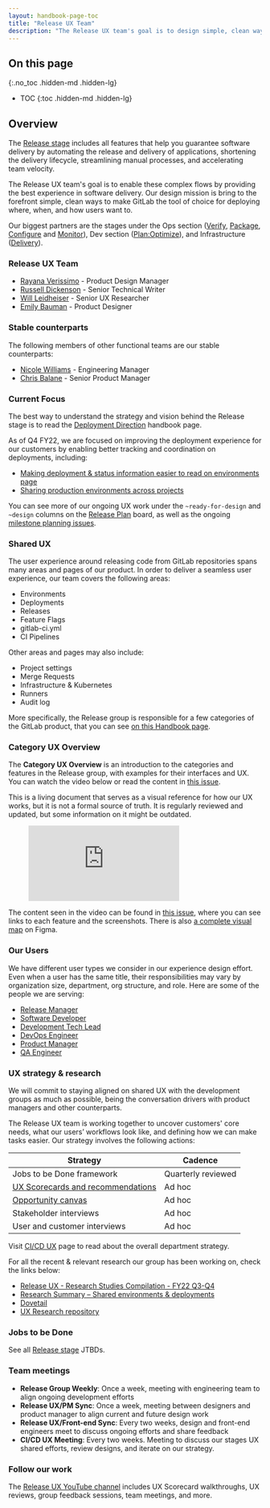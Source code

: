 ```yaml
---
layout: handbook-page-toc
title: "Release UX Team"
description: "The Release UX team's goal is to design simple, clean ways to make GitLab the tool of choice for deploying where, when, and how users want to."
---
```


## On this page
{:.no_toc .hidden-md .hidden-lg}

- TOC
{:toc .hidden-md .hidden-lg}

## Overview

The [Release stage](/stages-devops-lifecycle/release/) includes all features that help you guarantee software delivery by automating the release and delivery of applications, shortening the delivery lifecycle, streamlining manual processes, and accelerating team velocity.

The Release UX team's goal is to enable these complex flows by providing the best experience in software delivery. Our design mission is bring to the forefront simple, clean ways to make GitLab the tool of choice for deploying where, when, and how users want to.

Our biggest partners are the stages under the Ops section ([Verify](/direction/ops/#verify), [Package](/direction/ops/#package), [Configure](/direction/configure/) and [Monitor](/direction/monitor/)), Dev section ([Plan:Optimize](/direction/dev/#manage-1)), and Infrastructure ([Delivery](/handbook/engineering/infrastructure/team/delivery/)).

### Release UX Team

- [Rayana Verissimo](https://gitlab.com/rayana) - Product Design Manager
- [Russell Dickenson](https://gitlab.com/rdickenson) - Senior Technical Writer
- [Will Leidheiser](https://gitlab.com/wleidheiser) - Senior UX Researcher
- [Emily Bauman](https://gitlab.com/users/emilybauman) - Product Designer

### Stable counterparts

The following members of other functional teams are our stable counterparts:

- [Nicole Williams](https://gitlab.com/nicolewilliams) - Engineering Manager
- [Chris Balane](https://gitlab.com/cbalane) - Senior Product Manager

### Current Focus

The best way to understand the strategy and vision behind the Release stage is to read the [Deployment Direction](/direction/deployment) handbook page.

As of Q4 FY22, we are focused on improving the deployment experience for our customers by enabling better tracking and coordination on deployments, including:

- [Making deployment & status information easier to read on environments page](https://gitlab.com/groups/gitlab-org/-/epics/6938)  
- [Sharing production environments across projects](https://gitlab.com/groups/gitlab-org/-/epics/4276)

You can see more of our ongoing UX work under the `~ready-for-design` and `~design` columns on the [Release Plan](https://gitlab.com/groups/gitlab-org/-/boards/1489550?label_name[]=devops%3A%3Arelease&label_name[]=group%3A%3Arelease&label_name[]=Next%20Up) board, as well as the ongoing [milestone planning issues](https://gitlab.com/gitlab-org/ci-cd/release-group/release/-/issues?scope=all&state=all&search=%22Planning+Issue%22).

### Shared UX

The user experience around releasing code from GitLab repositories spans many areas and pages of our product. In order to deliver a seamless user experience, our team covers the following areas:

- Environments
- Deployments
- Releases
- Feature Flags
- gitlab-ci.yml
- CI Pipelines

Other areas and pages may also include: 

- Project settings
- Merge Requests
- Infrastructure & Kubernetes
- Runners
- Audit log

More specifically, the Release group is responsible for a few categories of the GitLab product, that you can see [on this Handbook page](https://about.gitlab.com/handbook/product/categories/#release-group).

### Category UX Overview

The **Category UX Overview** is an introduction to the categories and features in the Release group, with examples for their interfaces and UX. You can watch the video below or read the content in [this issue](https://gitlab.com/gitlab-org/ci-cd/release-group/release/-/issues/101).

This is a living document that serves as a visual reference for how our UX works, but it is not a formal source of truth. It is regularly reviewed and updated, but some information on it might be outdated.

<!-- blank line -->
<figure class="video_container">
  <iframe src="https://www.youtube.com/embed/S8iFdfPQmbw" frameborder="0" allowfullscreen="true"> </iframe>
</figure>
<!-- blank line -->

The content seen in the video can be found in [this issue](https://gitlab.com/gitlab-org/ci-cd/release-group/release/-/issues/101), where you can see links to each feature and the screenshots. There is also [a complete visual map](https://www.figma.com/file/m86hcciGMQJ4RzvVq6Wlnu/Release-Stage---Categories-UX-Overview?node-id=0%3A1) on Figma. 

### Our Users

We have different user types we consider in our experience design effort. Even when a user has the same title, their responsibilities may vary by organization size, department, org structure, and role. Here are some of the people we are serving:

- [Release Manager](/handbook/product/personas/#rachel-release-manager)
- [Software Developer](/handbook/product/personas/#sasha-software-developer)
- [Development Tech Lead](/handbook/product/personas/#delaney-development-team-lead)
- [DevOps Engineer](/handbook/product/personas/)
- [Product Manager](/handbook/product/personas/#parker-product-manager)
- [QA Engineer](https://about.gitlab.com/handbook/product/personas/#simone-software-engineer-in-test)

### UX strategy & research

We will commit to staying aligned on shared UX with the development groups as much as possible, being the conversation drivers with product managers and other counterparts.

The Release UX team is working together to uncover customers' core needs, what our users’ workflows look like, and defining how we can make tasks easier. Our strategy involves the following actions:

| Strategy | Cadence |
| -------- | ------- |
| Jobs to be Done framework | Quarterly reviewed |
| [UX Scorecards and recommendations](/handbook/product/ux/ux-scorecards/) | Ad hoc |
| [Opportunity canvas](/handbook/product/product-processes/#opportunity-canvas) | Ad hoc |
| Stakeholder interviews | Ad hoc |
| User and customer interviews | Ad hoc |

Visit [CI/CD UX](/handbook/product/ux/stage-group-ux-strategy/ci-cd/) page to read about the overall department strategy.

For all the recent & relevant research our group has been working on, check the links below:

- [Release UX - Research Studies Compilation - FY22 Q3-Q4](https://gitlab.com/gitlab-org/ci-cd/release-group/release/-/issues/92)
- [Research Summary – Shared environments & deployments](https://gitlab.com/gitlab-org/uxr_insights/-/issues/1254)
- [Dovetail](https://dovetailapp.com/projects)
- [UX Research repository](https://gitlab.com/gitlab-org/ux-research/-/issues?scope=all&state=all)

### Jobs to be Done

See all [Release stage](/handbook/engineering/development/ops/release/jtbd/) JTBDs.

### Team meetings

- **Release Group Weekly**: Once a week, meeting with engineering team to align ongoing development efforts
- **Release UX/PM Sync**: Once a week, meeting between designers and product manager to align current and future design work
- **Release UX/Front-end Sync**: Every two weeks, design and front-end engineers meet to discuss ongoing efforts and share feedback
- **CI/CD UX Meeting**: Every two weeks. Meeting to discuss our stages UX shared efforts, review designs, and iterate on our strategy.

### Follow our work

The [Release UX YouTube channel](https://www.youtube.com/playlist?list=PL05JrBw4t0KoyqCjN4f79w0dYZusHLx15) includes UX Scorecard walkthroughs, UX reviews, group feedback sessions, team meetings, and more.

